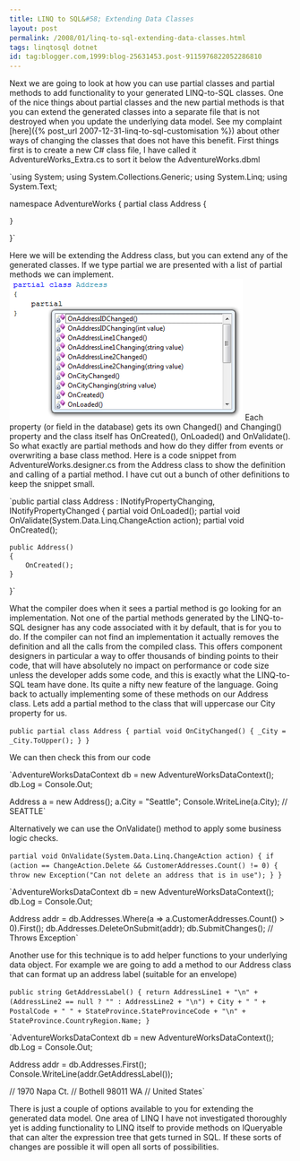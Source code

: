 ```yaml
---
title: LINQ to SQL&#58; Extending Data Classes
layout: post
permalink: /2008/01/linq-to-sql-extending-data-classes.html
tags: linqtosql dotnet
id: tag:blogger.com,1999:blog-25631453.post-9115976822052286810
---
```


Next we are going to look at how you can use partial classes and partial methods to add functionality to your generated LINQ-to-SQL classes. One of the nice things about partial classes and the new partial methods is that you can extend the generated classes into a separate file that is not destroyed when you update the underlying data model. See my complaint [here]({% post_url 2007-12-31-linq-to-sql-customisation %}) about other ways of changing the classes that does not have this benefit.
First things first is to create a new C# class file, I have called it AdventureWorks_Extra.cs to sort it below the AdventureWorks.dbml

`using System;
using System.Collections.Generic;
using System.Linq;
using System.Text;

namespace AdventureWorks
{
    partial class Address
    {
        
    }
}`


Here we will be extending the Address class, but you can extend any of the generated classes. If we type partial we are presented with a list of partial methods we can implement.
![partial](/images/1382874053382.png) 
Each property (or field in the database) gets its own Changed() and Changing() property and the class itself has OnCreated(), OnLoaded() and OnValidate().
So what exactly are partial methods and how do they differ from events or overwriting a base class method. 
  Here is a code snippet from AdventureWorks.designer.cs from the Address class to show the definition and calling of a partial method. I have cut out a bunch of other definitions to keep the snippet small.

`public partial class Address : INotifyPropertyChanging, INotifyPropertyChanged
{
    partial void OnLoaded();
    partial void OnValidate(System.Data.Linq.ChangeAction action);
    partial void OnCreated();
    
    public Address()
    {
        OnCreated();
    }
}`


What the compiler does when it sees a partial method is go looking for an implementation. Not one of the partial methods generated by the LINQ-to-SQL designer has any code associated with it by default, that is for you to do. If the compiler can not find an implementation it actually removes the definition and all the calls from the compiled class. This offers component designers in particular a way to offer thousands of binding points to their code, that will have absolutely no impact on performance or code size unless the developer adds some code, and this is exactly what the LINQ-to-SQL team have done. Its quite a nifty new feature of the language.
Going back to actually implementing some of these methods on our Address class. Lets add a partial method to the class that will uppercase our City property for us.

`public partial class Address
{
    partial void OnCityChanged()
    {
        _City = _City.ToUpper();
    }
}`


We can then check this from our code

`AdventureWorksDataContext db = new AdventureWorksDataContext();
db.Log = Console.Out;

Address a = new Address();
a.City = "Seattle";
Console.WriteLine(a.City); // SEATTLE`


Alternatively we can use the OnValidate() method to apply some business logic checks.

`partial void OnValidate(System.Data.Linq.ChangeAction action)
{
    if (action == ChangeAction.Delete && CustomerAddresses.Count() != 0)
    {
        throw new Exception("Can not delete an address that is in use");
    }
}`



`AdventureWorksDataContext db = new AdventureWorksDataContext();
db.Log = Console.Out;

Address addr = db.Addresses.Where(a => a.CustomerAddresses.Count() > 0).First();
db.Addresses.DeleteOnSubmit(addr);
db.SubmitChanges(); // Throws Exception`


Another use for this technique is to add helper functions to your underlying data object. For example we are going to add a method to our Address class that can format up an address label (suitable for an envelope)

`public string GetAddressLabel()
{
    return AddressLine1 + "\n"
        + (AddressLine2 == null ? "" : AddressLine2 + "\n")
        + City + " " + PostalCode + " " + StateProvince.StateProvinceCode + "\n"
        + StateProvince.CountryRegion.Name;
}`



`AdventureWorksDataContext db = new AdventureWorksDataContext();
db.Log = Console.Out;

Address addr = db.Addresses.First();
Console.WriteLine(addr.GetAddressLabel());

// 1970 Napa Ct.
// Bothell 98011 WA
// United States`


There is just a couple of options available to you for extending the generated data model. One area of LINQ I have not investigated thoroughly yet is adding functionality to LINQ itself to provide methods on IQueryable that can alter the expression tree that gets turned in SQL. If these sorts of changes are possible it will open all sorts of possibilities.
